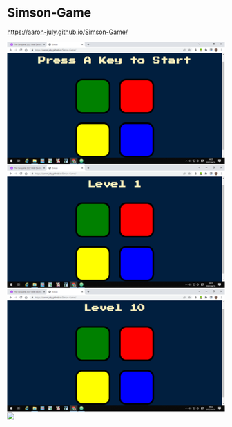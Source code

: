 # Simson-Game
https://aaron-july.github.io/Simson-Game/

![](image/start_img.png)
![](image/leve1_img2.png)
![](image/level10_img.png)
![](image/error.png.png)
